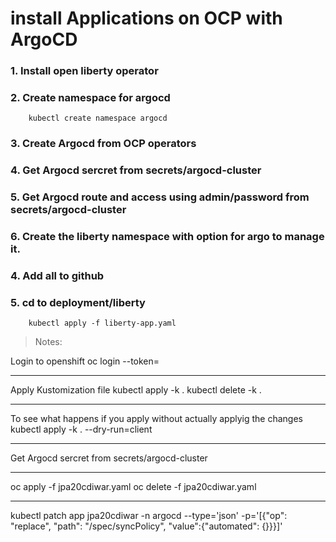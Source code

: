 # install Applications on OCP with ArgoCD

### 1. Install open liberty operator

### 2. Create namespace for argocd

```
    kubectl create namespace argocd
```

### 3. Create Argocd from OCP operators

### 4. Get Argocd sercret from secrets/argocd-cluster

### 5. Get Argocd route and access using admin/password from secrets/argocd-cluster

### 6. Create the liberty namespace with option for argo to manage it.

### 4. Add all to github

### 5. cd to deployment/liberty

```
    kubectl apply -f liberty-app.yaml
```

> Notes:

Login to openshift
oc login <openshift-cluster-url> --token=<your-token>

---

Apply Kustomization file
kubectl apply -k .
kubectl delete -k .

---

To see what happens if you apply without actually applyig the changes
kubectl apply -k . --dry-run=client

---

Get Argocd sercret from secrets/argocd-cluster

---

oc apply -f jpa20cdiwar.yaml
oc delete -f jpa20cdiwar.yaml

---

kubectl patch app jpa20cdiwar -n argocd --type='json' -p='[{"op": "replace", "path": "/spec/syncPolicy", "value":{"automated": {}}}]'
